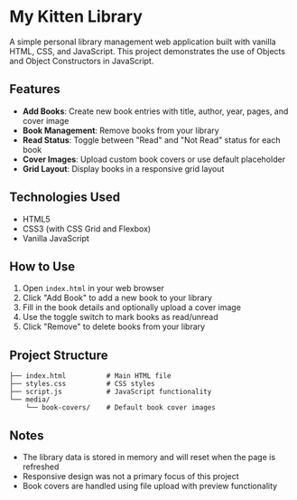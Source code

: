 # My Kitten Library

A simple personal library management web application built with vanilla HTML, CSS, and JavaScript. This project demonstrates the use of Objects and Object Constructors in JavaScript.

## Features

- **Add Books**: Create new book entries with title, author, year, pages, and cover image
- **Book Management**: Remove books from your library
- **Read Status**: Toggle between "Read" and "Not Read" status for each book
- **Cover Images**: Upload custom book covers or use default placeholder
- **Grid Layout**: Display books in a responsive grid layout

## Technologies Used

- HTML5
- CSS3 (with CSS Grid and Flexbox)
- Vanilla JavaScript

## How to Use

1. Open `index.html` in your web browser
2. Click "Add Book" to add a new book to your library
3. Fill in the book details and optionally upload a cover image
4. Use the toggle switch to mark books as read/unread
5. Click "Remove" to delete books from your library

## Project Structure

```
├── index.html          # Main HTML file
├── styles.css          # CSS styles
├── script.js           # JavaScript functionality
└── media/
    └── book-covers/    # Default book cover images
```

## Notes

- The library data is stored in memory and will reset when the page is refreshed
- Responsive design was not a primary focus of this project
- Book covers are handled using file upload with preview functionality
